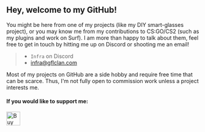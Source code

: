 ## Hey, welcome to my GitHub!

You might be here from one of my projects (like my DIY smart-glasses project), or you may know me from my contributions to CS:GO/CS2 (such as my plugins and work on Surf). I am more than happy to talk about them, feel free to get in touch by hitting me up on Discord or shooting me an email!
> - `Infra` on Discord
> - infra@gflclan.com

Most of my projects on GitHub are a side hobby and require free time that can be scarce. Thus, I'm not fully open to commission work unless a project interests me. 

#### If you would like to support me: 
<a href='https://ko-fi.com/liamc' target='_blank'><img height='36' style='border:0px;height:36px;' src='https://cdn.ko-fi.com/cdn/kofi5.png?v=2' border='0' alt='Buy Me a Coffee at ko-fi.com' /></a>
